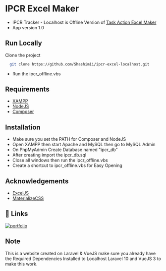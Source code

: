 
# IPCR Excel Maker

- IPCR Tracker - Localhost is Offline Version of [Task Action Excel Maker](https://github.com/Shashimii/task-action-excel-maker-frontend)
- App version 1.0



## Run Locally

Clone the project

```bash
  git clone https://github.com/Shashimii/ipcr-excel-localhost.git
```

- Run the ipcr_offline.vbs




## Requirements
- [XAMPP](https://www.apachefriends.org/)
- [NodeJS](https://nodejs.org/en)
- [Composer](https://getcomposer.org/)

## Installation
- Make sure you set the PATH for Composer and NodeJS
- Open XAMPP then start Apache and MySQL then go to MySQL Admin
- On PhpMyAdmin Create Database named "ipcr_db"
- After creating import the ipcr_db.sql
- Close all windows then run the ipcr_offline.vbs
- Create a shortcut to ipcr_offline.vbs for Easy Opening
## Acknowledgements

 - [ExcelJS](https://www.npmjs.com/package/exceljs)
 - [MaterializeCSS](https://materializecss.com)

## 🔗 Links
[![portfolio](https://img.shields.io/badge/my_portfolio-000?style=for-the-badge&logo=ko-fi&logoColor=white)](telecall-cwd-b43-sam-portfolio.netlify.app)


## Note

This is a website created on Laravel & VueJS make sure you already have the Required Dependencies Installed to Localhost Laravel 10 and VueJS 3 to make this work.

